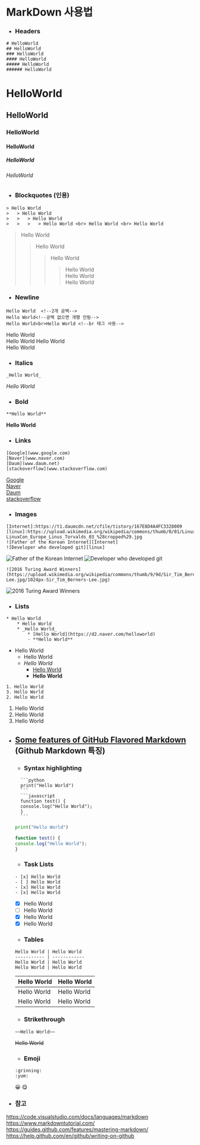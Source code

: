 # MarkDown 사용법
* ### Headers
```
# HelloWorld
## HelloWorld
### HelloWorld
#### HelloWorld
##### HelloWorld
###### HelloWorld
```
# HelloWorld
## HelloWorld
### HelloWorld
#### HelloWorld
##### HelloWorld
###### HelloWorld

* ### Blockquotes (인용)
```
> Hello World
>   > Hello World
>   >   > Hello World
>   >   >   > Hello World <br> Hello World <br> Hello World
```
> Hello World
>   > Hello World
>   >   > Hello World
>   >   >   > Hello World  
Hello World <br> Hello World

* ### Newline
```
Hello World  <!--2개 공백-->
Hello World<!--공백 없으면 개행 안됨-->
Hello World<br>Hello World <!--br 태그 사용-->
```
Hello World  
Hello World
Hello World<br>Hello World

* ### Italics
```
_Hello World_
```
_Hello World_

* ### Bold
```
**Hello World**
```
**Hello World**

* ### Links
```
[Google](www.google.com)
[Naver](www.naver.com)
[Daum](www.daum.net)
[stackoverflow](www.stackoverflow.com)
```
[Google](www.google.com)  
[Naver](www.naver.com)  
[Daum](www.daum.net)  
[stackoverflow](www.stackoverflow.com)

* ### Images
```
[Internet]:https://t1.daumcdn.net/cfile/tistory/167E8D4A4FC3328009
[linux]:https://upload.wikimedia.org/wikipedia/commons/thumb/0/01/LinuxCon_Europe_Linus_Torvalds_03_%28cropped%29.jpg/255px-LinuxCon_Europe_Linus_Torvalds_03_%28cropped%29.jpg 
![Father of the Korean Internet][Internet]
![Developer who developed git][linux]
```

[Internet]:https://t1.daumcdn.net/cfile/tistory/167E8D4A4FC3328009
[linux]:https://upload.wikimedia.org/wikipedia/commons/thumb/0/01/LinuxCon_Europe_Linus_Torvalds_03_%28cropped%29.jpg/255px-LinuxCon_Europe_Linus_Torvalds_03_%28cropped%29.jpg 
![Father of the Korean Internet][Internet]
![Developer who developed git][linux]

```
![2016 Turing Award Winners](https://upload.wikimedia.org/wikipedia/commons/thumb/9/9d/Sir_Tim_Berners-Lee.jpg/1024px-Sir_Tim_Berners-Lee.jpg)
```
![2016 Turing Award Winners](https://upload.wikimedia.org/wikipedia/commons/thumb/9/9d/Sir_Tim_Berners-Lee.jpg/1024px-Sir_Tim_Berners-Lee.jpg)

* ### Lists
```
* Hello World
    * Hello World
    * _Hello World_
        * [Hello World](https://d2.naver.com/helloworld)
        - **Hello World**
```
* Hello World
    * Hello World
    * _Hello World_
        * [Hello World](https://d2.naver.com/helloworld)
        - **Hello World**

```
1. Hello World
3. Hello World
2. Hello World
```

1. Hello World
3. Hello World
2. Hello World  

* ## [Some features of GitHub Flavored Markdown](https://guides.github.com/features/mastering-markdown/#GitHub-flavored-markdown) (Github Markdown 특징)

    * ### Syntax highlighting
    <pre><code>  ```python
    print("Hello World")
    ```
    ```javascript
    function test() {
    console.log("Hello World");
    }
    ```</code></pre>

    ```python
    print("Hello World")
    ```

     ```javascript
    function test() {
    console.log("Hello World");
    }
    ```

    * ### Task Lists
    ```
    - [x] Hello World
    - [ ] Hello World
    - [x] Hello World
    - [x] Hello World
    ```
    - [x] Hello World
    - [ ] Hello World
    - [x] Hello World
    - [x] Hello World

     * ### Tables
     ```
     Hello World | Hello World
     ----------- | ------------
     Hello World | Hello World
     Hello World | Hello World
     ```
     Hello World | Hello World
     ----------- | ------------
     Hello World | Hello World
     Hello World | Hello World

     * ### Strikethrough
     ```
     ~~Hello World~~
     ```
     ~~Hello World~~  

     * ### Emoji
     ```
     :grinning:	
     :yum:
     ```
     :grinning:	
     :yum:
 

* ### 참고
https://code.visualstudio.com/docs/languages/markdown  
https://www.markdowntutorial.com/  
https://guides.github.com/features/mastering-markdown/  
https://help.github.com/en/github/writing-on-github